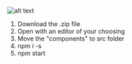 ![alt text](https://images2.imgbox.com/45/96/9Pi7JUXx_o.png)


1. Download the .zip file </br>
2. Open with an editor of your choosing</br>
3. Move the "components" to src folder
4. npm i -s</br>
5. npm start
